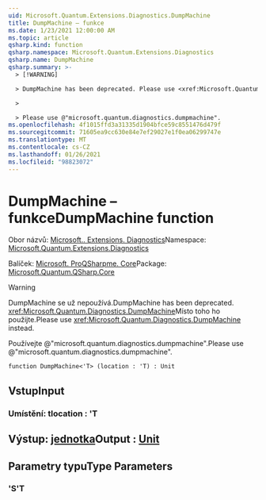 ```yaml
---
uid: Microsoft.Quantum.Extensions.Diagnostics.DumpMachine
title: DumpMachine – funkce
ms.date: 1/23/2021 12:00:00 AM
ms.topic: article
qsharp.kind: function
qsharp.namespace: Microsoft.Quantum.Extensions.Diagnostics
qsharp.name: DumpMachine
qsharp.summary: >-
  > [!WARNING]

  > DumpMachine has been deprecated. Please use <xref:Microsoft.Quantum.Diagnostics.DumpMachine> instead.

  >

  > Please use @"microsoft.quantum.diagnostics.dumpmachine".
ms.openlocfilehash: 4f1015ffd3a31335d1904bfce59c8551476d479f
ms.sourcegitcommit: 71605ea9cc630e84e7ef29027e1f0ea06299747e
ms.translationtype: MT
ms.contentlocale: cs-CZ
ms.lasthandoff: 01/26/2021
ms.locfileid: "98823072"
---
```

# <a name="dumpmachine-function"></a><span data-ttu-id="7487f-102">DumpMachine – funkce</span><span class="sxs-lookup"><span data-stu-id="7487f-102">DumpMachine function</span></span>

<span data-ttu-id="7487f-103">Obor názvů: [Microsoft.. Extensions. Diagnostics](xref:Microsoft.Quantum.Extensions.Diagnostics)</span><span class="sxs-lookup"><span data-stu-id="7487f-103">Namespace: [Microsoft.Quantum.Extensions.Diagnostics](xref:Microsoft.Quantum.Extensions.Diagnostics)</span></span>

<span data-ttu-id="7487f-104">Balíček: [Microsoft. ProQSharpme. Core](https://nuget.org/packages/Microsoft.Quantum.QSharp.Core)</span><span class="sxs-lookup"><span data-stu-id="7487f-104">Package: [Microsoft.Quantum.QSharp.Core](https://nuget.org/packages/Microsoft.Quantum.QSharp.Core)</span></span>


> [!WARNING]
> <span data-ttu-id="7487f-105">DumpMachine se už nepoužívá.</span><span class="sxs-lookup"><span data-stu-id="7487f-105">DumpMachine has been deprecated.</span></span> <span data-ttu-id="7487f-106"><xref:Microsoft.Quantum.Diagnostics.DumpMachine>Místo toho ho použijte.</span><span class="sxs-lookup"><span data-stu-id="7487f-106">Please use <xref:Microsoft.Quantum.Diagnostics.DumpMachine> instead.</span></span>
>
> <span data-ttu-id="7487f-107">Používejte @"microsoft.quantum.diagnostics.dumpmachine".</span><span class="sxs-lookup"><span data-stu-id="7487f-107">Please use @"microsoft.quantum.diagnostics.dumpmachine".</span></span>



```qsharp
function DumpMachine<'T> (location : 'T) : Unit
```


## <a name="input"></a><span data-ttu-id="7487f-108">Vstup</span><span class="sxs-lookup"><span data-stu-id="7487f-108">Input</span></span>

### <a name="location--t"></a><span data-ttu-id="7487f-109">Umístění: t</span><span class="sxs-lookup"><span data-stu-id="7487f-109">location : 'T</span></span>





## <a name="output--unit"></a><span data-ttu-id="7487f-110">Výstup: [jednotka](xref:microsoft.quantum.lang-ref.unit)</span><span class="sxs-lookup"><span data-stu-id="7487f-110">Output : [Unit](xref:microsoft.quantum.lang-ref.unit)</span></span>



## <a name="type-parameters"></a><span data-ttu-id="7487f-111">Parametry typu</span><span class="sxs-lookup"><span data-stu-id="7487f-111">Type Parameters</span></span>

### <a name="t"></a><span data-ttu-id="7487f-112">'S</span><span class="sxs-lookup"><span data-stu-id="7487f-112">'T</span></span>

